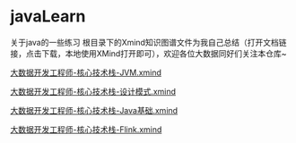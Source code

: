 # javaLearn
关于java的一些练习
根目录下的Xmind知识图谱文件为我自己总结（打开文档链接，点击下载，本地使用XMind打开即可），欢迎各位大数据同好们关注本仓库~

[大数据开发工程师-核心技术栈-JVM.xmind](https://github.com/ChengkaiYang2022/javaLearn/blob/master/%E5%A4%A7%E6%95%B0%E6%8D%AE%E5%BC%80%E5%8F%91%E5%B7%A5%E7%A8%8B%E5%B8%88-%E6%A0%B8%E5%BF%83%E6%8A%80%E6%9C%AF%E6%A0%88-JVM.xmind)

[大数据开发工程师-核心技术栈-设计模式.xmind](https://github.com/ChengkaiYang2022/javaLearn/blob/master/%E5%A4%A7%E6%95%B0%E6%8D%AE%E5%BC%80%E5%8F%91%E5%B7%A5%E7%A8%8B%E5%B8%88-%E6%A0%B8%E5%BF%83%E6%8A%80%E6%9C%AF%E6%A0%88-%E8%AE%BE%E8%AE%A1%E6%A8%A1%E5%BC%8F.xmind)

[大数据开发工程师-核心技术栈-Java基础.xmind](https://github.com/ChengkaiYang2022/javaLearn/blob/master/%E5%A4%A7%E6%95%B0%E6%8D%AE%E5%BC%80%E5%8F%91%E5%B7%A5%E7%A8%8B%E5%B8%88-%E6%A0%B8%E5%BF%83%E6%8A%80%E6%9C%AF%E6%A0%88-Java%E9%AB%98%E7%BA%A7.xmind)

[大数据开发工程师-核心技术栈-Flink.xmind](https://github.com/ChengkaiYang2022/javaLearn/blob/master/%E5%A4%A7%E6%95%B0%E6%8D%AE%E5%BC%80%E5%8F%91%E5%B7%A5%E7%A8%8B%E5%B8%88-%E6%A0%B8%E5%BF%83%E6%8A%80%E6%9C%AF%E6%A0%88-Flink.xmind)
